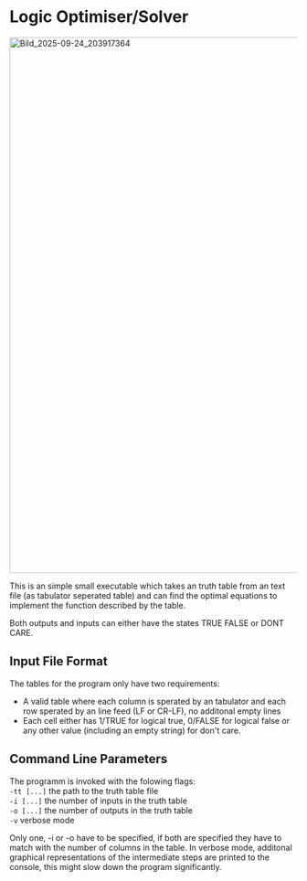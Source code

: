 # Logic Optimiser/Solver #

<img width="1052" height="938" alt="Bild_2025-09-24_203917364" src="https://github.com/user-attachments/assets/42f88859-b4ce-4c44-8710-442027ff79d2" />

This is an simple small executable which takes an truth table from an text file (as tabulator seperated table) and
can find the optimal equations to implement the function described by the table.

Both outputs and inputs can either have the states TRUE FALSE or DONT CARE.

## Input File Format ##
The tables for the program only have two requirements:
- A valid table where each column is sperated by an tabulator and each row sperated by an line feed (LF or CR-LF), no additonal empty lines
- Each cell either has 1/TRUE for logical true, 0/FALSE for logical false or any other value (including an empty string) for don't care.

## Command Line Parameters ##
The programm is invoked with the folowing flags: <br>
 `-tt [...]` the path to the truth table file <br>
 `-i [...]` the number of inputs in the truth table <br>
 `-o [...]` the number of outputs in the truth table <br>
 `-v` verbose mode <br>

Only one, -i or -o have to be specified, if both are specified they have to match with the number of columns in the table.
In verbose mode, additonal graphical representations of the intermediate steps are printed to the console, this might slow down the program significantly.
